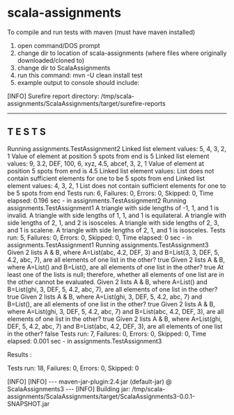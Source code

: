 # scala-assignments

To compile and run tests with maven (must have maven installed)

1) open command/DOS prompt
2) change dir to location of scala-assignments (where files where originally downloaded/cloned to)
3) change dir to ScalaAssignments	
4) run this command: mvn -U clean install test
5) example output to console should include:

[INFO] Surefire report directory: /tmp/scala-assignments/ScalaAssignments/target/surefire-reports

-------------------------------------------------------
 T E S T S
-------------------------------------------------------
Running assignments.TestAssignment2
Linked list element values: 5, 4, 3, 2, 1
Value of element at position 5 spots from end is 5
Linked list element values: 9, 3.2, DEF, 100, 6, xyz, 4.5, abcef, 3, 2, 1
Value of element at position 5 spots from end is 4.5
Linked list element values: <empty list>
List does not contain sufficient elements for one to be 5 spots from end
Linked list element values: 4, 3, 2, 1
List does not contain sufficient elements for one to be 5 spots from end
Tests run: 6, Failures: 0, Errors: 0, Skipped: 0, Time elapsed: 0.196 sec - in assignments.TestAssignment2
Running assignments.TestAssignment1
A triangle with side lengths of -1, 1, and 1 is invalid.
A triangle with side lengths of 1, 1, and 1 is equilateral.
A triangle with side lengths of 2, 1, and 2 is isosceles.
A triangle with side lengths of 2, 3, and 1 is scalene.
A triangle with side lengths of 2, 1, and 1 is isosceles.
Tests run: 5, Failures: 0, Errors: 0, Skipped: 0, Time elapsed: 0 sec - in assignments.TestAssignment1
Running assignments.TestAssignment3
Given 2 lists A & B, where A=List(abc, 4.2, DEF, 3) and B=List(3, 3, DEF, 5, 4.2, abc, 7), are all elements of one list in the other? true
Given 2 lists A & B, where A=List() and B=List(), are all elements of one list in the other? true
At least one of the lists is null; therefore, whether all elements of one list are in the other cannot be evaluated.
Given 2 lists A & B, where A=List() and B=List(ghi, 3, DEF, 5, 4.2, abc, 7), are all elements of one list in the other? true
Given 2 lists A & B, where A=List(ghi, 3, DEF, 5, 4.2, abc, 7) and B=List(), are all elements of one list in the other? true
Given 2 lists A & B, where A=List(ghi, 3, DEF, 5, 4.2, abc, 7) and B=List(abc, 4.2, DEF, 3), are all elements of one list in the other? true
Given 2 lists A & B, where A=List(ghi, DEF, 5, 4.2, abc, 7) and B=List(abc, 4.2, DEF, 3), are all elements of one list in the other? false
Tests run: 7, Failures: 0, Errors: 0, Skipped: 0, Time elapsed: 0.001 sec - in assignments.TestAssignment3

Results :

Tests run: 18, Failures: 0, Errors: 0, Skipped: 0

[INFO]
[INFO] --- maven-jar-plugin:2.4:jar (default-jar) @ ScalaAssignments3 ---
[INFO] Building jar: /tmp/scala-assignments/ScalaAssignments/target/ScalaAssignments3-0.0.1-SNAPSHOT.jar

